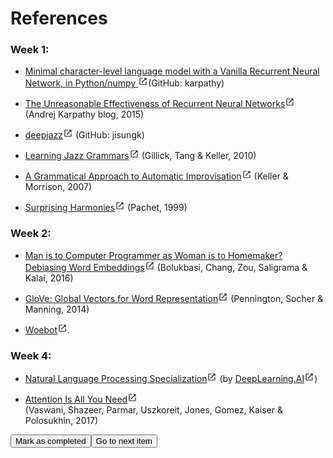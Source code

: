 <div><div class="reading-title css-1hxq2bi"><h1 class="cds-150 cds-Typography-base css-1diqjn6 cds-152" tabindex="-1">References</h1><div class="css-h1vxdp"></div></div><div class="rc-CML" dir="auto"><div><div data-track="true" data-track-app="open_course_home" data-track-page="reading_item" data-track-action="click" data-track-component="cml" role="presentation"><div data-track="true" data-track-app="open_course_home" data-track-page="reading_item" data-track-action="click" data-track-component="cml_link"><div data-testid="cml-viewer" class="css-g2bbpm"><h3><span><strong><span>Week 1:</span></strong></span></h3><ul><li><p><span><span></span></span><span><a target="_blank" rel="noopener nofollow noreferrer" href="https://gist.github.com/karpathy/d4dee566867f8291f086" class="css-o9h0g5" tabindex="0"><span><span>Minimal character-level language model with a Vanilla Recurrent Neural Network, in Python/numpy </span></span><svg aria-labelledby="cds-react-aria279578643-:rsf:-title" fill="none" focusable="false" height="16" role="img" viewBox="0 0 20 20" width="16" class="css-8blerm" id="cds-react-aria279578643-:rsf:"><title id="cds-react-aria279578643-:rsf:-title">Opens in a new tab</title><path d="M4.5 17c-.412 0-.766-.147-1.06-.44A1.445 1.445 0 013 15.5v-11c0-.412.147-.766.44-1.06.294-.293.648-.44 1.06-.44h4.75c.213 0 .39.071.534.214a.72.72 0 01.216.532c0 .21-.072.39-.216.535a.72.72 0 01-.534.219H4.5v11h11v-4.75c0-.213.072-.39.214-.534a.72.72 0 01.532-.216c.21 0 .39.072.535.216a.72.72 0 01.219.534v4.75c0 .412-.147.766-.44 1.06-.294.293-.647.44-1.06.44h-11zm11-11.438L8.583 12.48a.681.681 0 01-.52.219.758.758 0 01-.521-.24.729.729 0 010-1.062L14.438 4.5H12.75a.728.728 0 01-.534-.214.72.72 0 01-.216-.532c0-.21.072-.39.216-.535A.72.72 0 0112.75 3h3.5c.212 0 .39.072.534.216A.726.726 0 0117 3.75v3.5c0 .213-.072.39-.214.534a.72.72 0 01-.532.216.734.734 0 01-.535-.216.72.72 0 01-.219-.534V5.562z" fill="currentColor"></path></svg></a></span><span><span>(GitHub: karpathy)</span></span></p></li><li><p><span><span></span></span><span><a target="_blank" rel="noopener nofollow noreferrer" href="http://karpathy.github.io/2015/05/21/rnn-effectiveness/" class="css-o9h0g5" tabindex="0"><span><span>The Unreasonable Effectiveness of Recurrent Neural Networks</span></span><svg aria-labelledby="cds-react-aria279578643-:rsh:-title" fill="none" focusable="false" height="16" role="img" viewBox="0 0 20 20" width="16" class="css-8blerm" id="cds-react-aria279578643-:rsh:"><title id="cds-react-aria279578643-:rsh:-title">Opens in a new tab</title><path d="M4.5 17c-.412 0-.766-.147-1.06-.44A1.445 1.445 0 013 15.5v-11c0-.412.147-.766.44-1.06.294-.293.648-.44 1.06-.44h4.75c.213 0 .39.071.534.214a.72.72 0 01.216.532c0 .21-.072.39-.216.535a.72.72 0 01-.534.219H4.5v11h11v-4.75c0-.213.072-.39.214-.534a.72.72 0 01.532-.216c.21 0 .39.072.535.216a.72.72 0 01.219.534v4.75c0 .412-.147.766-.44 1.06-.294.293-.647.44-1.06.44h-11zm11-11.438L8.583 12.48a.681.681 0 01-.52.219.758.758 0 01-.521-.24.729.729 0 010-1.062L14.438 4.5H12.75a.728.728 0 01-.534-.214.72.72 0 01-.216-.532c0-.21.072-.39.216-.535A.72.72 0 0112.75 3h3.5c.212 0 .39.072.534.216A.726.726 0 0117 3.75v3.5c0 .213-.072.39-.214.534a.72.72 0 01-.532.216.734.734 0 01-.535-.216.72.72 0 01-.219-.534V5.562z" fill="currentColor"></path></svg></a></span><span><span> (Andrej Karpathy blog, 2015)</span></span></p></li><li><p><span><span></span></span><span><a target="_blank" rel="noopener nofollow noreferrer" href="https://github.com/jisungk/deepjazz" class="css-o9h0g5" tabindex="0"><span><span>deepjazz</span></span><svg aria-labelledby="cds-react-aria279578643-:rsj:-title" fill="none" focusable="false" height="16" role="img" viewBox="0 0 20 20" width="16" class="css-8blerm" id="cds-react-aria279578643-:rsj:"><title id="cds-react-aria279578643-:rsj:-title">Opens in a new tab</title><path d="M4.5 17c-.412 0-.766-.147-1.06-.44A1.445 1.445 0 013 15.5v-11c0-.412.147-.766.44-1.06.294-.293.648-.44 1.06-.44h4.75c.213 0 .39.071.534.214a.72.72 0 01.216.532c0 .21-.072.39-.216.535a.72.72 0 01-.534.219H4.5v11h11v-4.75c0-.213.072-.39.214-.534a.72.72 0 01.532-.216c.21 0 .39.072.535.216a.72.72 0 01.219.534v4.75c0 .412-.147.766-.44 1.06-.294.293-.647.44-1.06.44h-11zm11-11.438L8.583 12.48a.681.681 0 01-.52.219.758.758 0 01-.521-.24.729.729 0 010-1.062L14.438 4.5H12.75a.728.728 0 01-.534-.214.72.72 0 01-.216-.532c0-.21.072-.39.216-.535A.72.72 0 0112.75 3h3.5c.212 0 .39.072.534.216A.726.726 0 0117 3.75v3.5c0 .213-.072.39-.214.534a.72.72 0 01-.532.216.734.734 0 01-.535-.216.72.72 0 01-.219-.534V5.562z" fill="currentColor"></path></svg></a></span><span><span> (GitHub: jisungk)</span></span></p></li><li><p><span><span></span></span><span><a target="_blank" rel="noopener nofollow noreferrer" href="http://ai.stanford.edu/~kdtang/papers/smc09-jazzgrammar.pdf" class="css-o9h0g5" tabindex="0"><span><span>Learning Jazz Grammars</span></span><svg aria-labelledby="cds-react-aria279578643-:rsl:-title" fill="none" focusable="false" height="16" role="img" viewBox="0 0 20 20" width="16" class="css-8blerm" id="cds-react-aria279578643-:rsl:"><title id="cds-react-aria279578643-:rsl:-title">Opens in a new tab</title><path d="M4.5 17c-.412 0-.766-.147-1.06-.44A1.445 1.445 0 013 15.5v-11c0-.412.147-.766.44-1.06.294-.293.648-.44 1.06-.44h4.75c.213 0 .39.071.534.214a.72.72 0 01.216.532c0 .21-.072.39-.216.535a.72.72 0 01-.534.219H4.5v11h11v-4.75c0-.213.072-.39.214-.534a.72.72 0 01.532-.216c.21 0 .39.072.535.216a.72.72 0 01.219.534v4.75c0 .412-.147.766-.44 1.06-.294.293-.647.44-1.06.44h-11zm11-11.438L8.583 12.48a.681.681 0 01-.52.219.758.758 0 01-.521-.24.729.729 0 010-1.062L14.438 4.5H12.75a.728.728 0 01-.534-.214.72.72 0 01-.216-.532c0-.21.072-.39.216-.535A.72.72 0 0112.75 3h3.5c.212 0 .39.072.534.216A.726.726 0 0117 3.75v3.5c0 .213-.072.39-.214.534a.72.72 0 01-.532.216.734.734 0 01-.535-.216.72.72 0 01-.219-.534V5.562z" fill="currentColor"></path></svg></a></span><span><span> (Gillick, Tang &amp; Keller, 2010)</span></span></p></li><li><p><span><span></span></span><span><a target="_blank" rel="noopener nofollow noreferrer" href="http://smc07.uoa.gr/SMC07%20Proceedings/SMC07%20Paper%2055.pdf" class="css-o9h0g5" tabindex="0"><span><span>A Grammatical Approach to Automatic Improvisation</span></span><svg aria-labelledby="cds-react-aria279578643-:rsn:-title" fill="none" focusable="false" height="16" role="img" viewBox="0 0 20 20" width="16" class="css-8blerm" id="cds-react-aria279578643-:rsn:"><title id="cds-react-aria279578643-:rsn:-title">Opens in a new tab</title><path d="M4.5 17c-.412 0-.766-.147-1.06-.44A1.445 1.445 0 013 15.5v-11c0-.412.147-.766.44-1.06.294-.293.648-.44 1.06-.44h4.75c.213 0 .39.071.534.214a.72.72 0 01.216.532c0 .21-.072.39-.216.535a.72.72 0 01-.534.219H4.5v11h11v-4.75c0-.213.072-.39.214-.534a.72.72 0 01.532-.216c.21 0 .39.072.535.216a.72.72 0 01.219.534v4.75c0 .412-.147.766-.44 1.06-.294.293-.647.44-1.06.44h-11zm11-11.438L8.583 12.48a.681.681 0 01-.52.219.758.758 0 01-.521-.24.729.729 0 010-1.062L14.438 4.5H12.75a.728.728 0 01-.534-.214.72.72 0 01-.216-.532c0-.21.072-.39.216-.535A.72.72 0 0112.75 3h3.5c.212 0 .39.072.534.216A.726.726 0 0117 3.75v3.5c0 .213-.072.39-.214.534a.72.72 0 01-.532.216.734.734 0 01-.535-.216.72.72 0 01-.219-.534V5.562z" fill="currentColor"></path></svg></a></span><span><span> (Keller &amp; Morrison, 2007)</span></span></p></li><li><p><span><span></span></span><span><a target="_blank" rel="noopener nofollow noreferrer" href="http://citeseerx.ist.psu.edu/viewdoc/download?doi=10.1.1.5.7473&amp;rep=rep1&amp;type=pdf" class="css-o9h0g5" tabindex="0"><span><span>Surprising Harmonies</span></span><svg aria-labelledby="cds-react-aria279578643-:rsp:-title" fill="none" focusable="false" height="16" role="img" viewBox="0 0 20 20" width="16" class="css-8blerm" id="cds-react-aria279578643-:rsp:"><title id="cds-react-aria279578643-:rsp:-title">Opens in a new tab</title><path d="M4.5 17c-.412 0-.766-.147-1.06-.44A1.445 1.445 0 013 15.5v-11c0-.412.147-.766.44-1.06.294-.293.648-.44 1.06-.44h4.75c.213 0 .39.071.534.214a.72.72 0 01.216.532c0 .21-.072.39-.216.535a.72.72 0 01-.534.219H4.5v11h11v-4.75c0-.213.072-.39.214-.534a.72.72 0 01.532-.216c.21 0 .39.072.535.216a.72.72 0 01.219.534v4.75c0 .412-.147.766-.44 1.06-.294.293-.647.44-1.06.44h-11zm11-11.438L8.583 12.48a.681.681 0 01-.52.219.758.758 0 01-.521-.24.729.729 0 010-1.062L14.438 4.5H12.75a.728.728 0 01-.534-.214.72.72 0 01-.216-.532c0-.21.072-.39.216-.535A.72.72 0 0112.75 3h3.5c.212 0 .39.072.534.216A.726.726 0 0117 3.75v3.5c0 .213-.072.39-.214.534a.72.72 0 01-.532.216.734.734 0 01-.535-.216.72.72 0 01-.219-.534V5.562z" fill="currentColor"></path></svg></a></span><span><span> (Pachet, 1999)</span></span></p></li></ul><h3><span><strong><span>Week 2:</span></strong></span></h3><ul><li><p><span><span></span></span><span><a target="_blank" rel="noopener nofollow noreferrer" href="https://papers.nips.cc/paper/2016/file/a486cd07e4ac3d270571622f4f316ec5-Paper.pdf" class="css-o9h0g5" tabindex="0"><span><span>Man is to Computer Programmer as Woman is to Homemaker? Debiasing Word Embeddings</span></span><svg aria-labelledby="cds-react-aria279578643-:rsr:-title" fill="none" focusable="false" height="16" role="img" viewBox="0 0 20 20" width="16" class="css-8blerm" id="cds-react-aria279578643-:rsr:"><title id="cds-react-aria279578643-:rsr:-title">Opens in a new tab</title><path d="M4.5 17c-.412 0-.766-.147-1.06-.44A1.445 1.445 0 013 15.5v-11c0-.412.147-.766.44-1.06.294-.293.648-.44 1.06-.44h4.75c.213 0 .39.071.534.214a.72.72 0 01.216.532c0 .21-.072.39-.216.535a.72.72 0 01-.534.219H4.5v11h11v-4.75c0-.213.072-.39.214-.534a.72.72 0 01.532-.216c.21 0 .39.072.535.216a.72.72 0 01.219.534v4.75c0 .412-.147.766-.44 1.06-.294.293-.647.44-1.06.44h-11zm11-11.438L8.583 12.48a.681.681 0 01-.52.219.758.758 0 01-.521-.24.729.729 0 010-1.062L14.438 4.5H12.75a.728.728 0 01-.534-.214.72.72 0 01-.216-.532c0-.21.072-.39.216-.535A.72.72 0 0112.75 3h3.5c.212 0 .39.072.534.216A.726.726 0 0117 3.75v3.5c0 .213-.072.39-.214.534a.72.72 0 01-.532.216.734.734 0 01-.535-.216.72.72 0 01-.219-.534V5.562z" fill="currentColor"></path></svg></a></span><span><span> (Bolukbasi,&nbsp;Chang,&nbsp;Zou,&nbsp;Saligrama &amp; Kalai, 2016)</span></span></p></li><li><p><span><span></span></span><span><a target="_blank" rel="noopener nofollow noreferrer" href="https://nlp.stanford.edu/projects/glove/" class="css-o9h0g5" tabindex="0"><span><span>GloVe: Global Vectors for Word Representation</span></span><svg aria-labelledby="cds-react-aria279578643-:rst:-title" fill="none" focusable="false" height="16" role="img" viewBox="0 0 20 20" width="16" class="css-8blerm" id="cds-react-aria279578643-:rst:"><title id="cds-react-aria279578643-:rst:-title">Opens in a new tab</title><path d="M4.5 17c-.412 0-.766-.147-1.06-.44A1.445 1.445 0 013 15.5v-11c0-.412.147-.766.44-1.06.294-.293.648-.44 1.06-.44h4.75c.213 0 .39.071.534.214a.72.72 0 01.216.532c0 .21-.072.39-.216.535a.72.72 0 01-.534.219H4.5v11h11v-4.75c0-.213.072-.39.214-.534a.72.72 0 01.532-.216c.21 0 .39.072.535.216a.72.72 0 01.219.534v4.75c0 .412-.147.766-.44 1.06-.294.293-.647.44-1.06.44h-11zm11-11.438L8.583 12.48a.681.681 0 01-.52.219.758.758 0 01-.521-.24.729.729 0 010-1.062L14.438 4.5H12.75a.728.728 0 01-.534-.214.72.72 0 01-.216-.532c0-.21.072-.39.216-.535A.72.72 0 0112.75 3h3.5c.212 0 .39.072.534.216A.726.726 0 0117 3.75v3.5c0 .213-.072.39-.214.534a.72.72 0 01-.532.216.734.734 0 01-.535-.216.72.72 0 01-.219-.534V5.562z" fill="currentColor"></path></svg></a></span><span><span> (Pennington, Socher &amp; Manning, 2014)</span></span></p></li><li><p><span><span></span></span><span><a target="_blank" rel="noopener nofollow noreferrer" href="https://woebothealth.com" class="css-o9h0g5" tabindex="0"><span><span>Woebot</span></span><svg aria-labelledby="cds-react-aria279578643-:rsv:-title" fill="none" focusable="false" height="16" role="img" viewBox="0 0 20 20" width="16" class="css-8blerm" id="cds-react-aria279578643-:rsv:"><title id="cds-react-aria279578643-:rsv:-title">Opens in a new tab</title><path d="M4.5 17c-.412 0-.766-.147-1.06-.44A1.445 1.445 0 013 15.5v-11c0-.412.147-.766.44-1.06.294-.293.648-.44 1.06-.44h4.75c.213 0 .39.071.534.214a.72.72 0 01.216.532c0 .21-.072.39-.216.535a.72.72 0 01-.534.219H4.5v11h11v-4.75c0-.213.072-.39.214-.534a.72.72 0 01.532-.216c.21 0 .39.072.535.216a.72.72 0 01.219.534v4.75c0 .412-.147.766-.44 1.06-.294.293-.647.44-1.06.44h-11zm11-11.438L8.583 12.48a.681.681 0 01-.52.219.758.758 0 01-.521-.24.729.729 0 010-1.062L14.438 4.5H12.75a.728.728 0 01-.534-.214.72.72 0 01-.216-.532c0-.21.072-.39.216-.535A.72.72 0 0112.75 3h3.5c.212 0 .39.072.534.216A.726.726 0 0117 3.75v3.5c0 .213-.072.39-.214.534a.72.72 0 01-.532.216.734.734 0 01-.535-.216.72.72 0 01-.219-.534V5.562z" fill="currentColor"></path></svg></a></span><span><span>.</span></span></p></li></ul><h3><span><strong><span>Week 4:</span></strong></span></h3><ul><li><p><span><span></span></span><span><a target="_blank" href="https://www.coursera.org/specializations/natural-language-processing?" class="css-o9h0g5" tabindex="0"><span><span>Natural Language Processing Specialization</span></span><svg aria-labelledby="cds-react-aria279578643-:rt1:-title" fill="none" focusable="false" height="16" role="img" viewBox="0 0 20 20" width="16" class="css-8blerm" id="cds-react-aria279578643-:rt1:"><title id="cds-react-aria279578643-:rt1:-title">Opens in a new tab</title><path d="M4.5 17c-.412 0-.766-.147-1.06-.44A1.445 1.445 0 013 15.5v-11c0-.412.147-.766.44-1.06.294-.293.648-.44 1.06-.44h4.75c.213 0 .39.071.534.214a.72.72 0 01.216.532c0 .21-.072.39-.216.535a.72.72 0 01-.534.219H4.5v11h11v-4.75c0-.213.072-.39.214-.534a.72.72 0 01.532-.216c.21 0 .39.072.535.216a.72.72 0 01.219.534v4.75c0 .412-.147.766-.44 1.06-.294.293-.647.44-1.06.44h-11zm11-11.438L8.583 12.48a.681.681 0 01-.52.219.758.758 0 01-.521-.24.729.729 0 010-1.062L14.438 4.5H12.75a.728.728 0 01-.534-.214.72.72 0 01-.216-.532c0-.21.072-.39.216-.535A.72.72 0 0112.75 3h3.5c.212 0 .39.072.534.216A.726.726 0 0117 3.75v3.5c0 .213-.072.39-.214.534a.72.72 0 01-.532.216.734.734 0 01-.535-.216.72.72 0 01-.219-.534V5.562z" fill="currentColor"></path></svg></a></span><span><span> (by </span></span><span><a target="_blank" rel="noopener nofollow noreferrer" href="https://www.deeplearning.ai" class="css-o9h0g5" tabindex="0"><span><span>DeepLearning.AI</span></span><svg aria-labelledby="cds-react-aria279578643-:rt3:-title" fill="none" focusable="false" height="16" role="img" viewBox="0 0 20 20" width="16" class="css-8blerm" id="cds-react-aria279578643-:rt3:"><title id="cds-react-aria279578643-:rt3:-title">Opens in a new tab</title><path d="M4.5 17c-.412 0-.766-.147-1.06-.44A1.445 1.445 0 013 15.5v-11c0-.412.147-.766.44-1.06.294-.293.648-.44 1.06-.44h4.75c.213 0 .39.071.534.214a.72.72 0 01.216.532c0 .21-.072.39-.216.535a.72.72 0 01-.534.219H4.5v11h11v-4.75c0-.213.072-.39.214-.534a.72.72 0 01.532-.216c.21 0 .39.072.535.216a.72.72 0 01.219.534v4.75c0 .412-.147.766-.44 1.06-.294.293-.647.44-1.06.44h-11zm11-11.438L8.583 12.48a.681.681 0 01-.52.219.758.758 0 01-.521-.24.729.729 0 010-1.062L14.438 4.5H12.75a.728.728 0 01-.534-.214.72.72 0 01-.216-.532c0-.21.072-.39.216-.535A.72.72 0 0112.75 3h3.5c.212 0 .39.072.534.216A.726.726 0 0117 3.75v3.5c0 .213-.072.39-.214.534a.72.72 0 01-.532.216.734.734 0 01-.535-.216.72.72 0 01-.219-.534V5.562z" fill="currentColor"></path></svg></a></span><span><span>)</span></span></p></li><li><p><span><span></span></span><span><a target="_blank" rel="noopener nofollow noreferrer" href="https://arxiv.org/abs/1706.03762" class="css-o9h0g5" tabindex="0"><span><span>Attention Is All You Need</span></span><svg aria-labelledby="cds-react-aria279578643-:rt5:-title" fill="none" focusable="false" height="16" role="img" viewBox="0 0 20 20" width="16" class="css-8blerm" id="cds-react-aria279578643-:rt5:"><title id="cds-react-aria279578643-:rt5:-title">Opens in a new tab</title><path d="M4.5 17c-.412 0-.766-.147-1.06-.44A1.445 1.445 0 013 15.5v-11c0-.412.147-.766.44-1.06.294-.293.648-.44 1.06-.44h4.75c.213 0 .39.071.534.214a.72.72 0 01.216.532c0 .21-.072.39-.216.535a.72.72 0 01-.534.219H4.5v11h11v-4.75c0-.213.072-.39.214-.534a.72.72 0 01.532-.216c.21 0 .39.072.535.216a.72.72 0 01.219.534v4.75c0 .412-.147.766-.44 1.06-.294.293-.647.44-1.06.44h-11zm11-11.438L8.583 12.48a.681.681 0 01-.52.219.758.758 0 01-.521-.24.729.729 0 010-1.062L14.438 4.5H12.75a.728.728 0 01-.534-.214.72.72 0 01-.216-.532c0-.21.072-.39.216-.535A.72.72 0 0112.75 3h3.5c.212 0 .39.072.534.216A.726.726 0 0117 3.75v3.5c0 .213-.072.39-.214.534a.72.72 0 01-.532.216.734.734 0 01-.535-.216.72.72 0 01-.219-.534V5.562z" fill="currentColor"></path></svg></a></span><span><span> (Vaswani,&nbsp;Shazeer,&nbsp;Parmar,&nbsp;Uszkoreit,&nbsp;Jones,&nbsp;Gomez, Kaiser &amp; Polosukhin, 2017)</span></span></p></li></ul><p><span><span></span></span></p><p><span><span></span></span></p></div></div></div></div></div><div data-testid="reading-complete-container" class="css-6mc5wv"><div><span class="rc-TooltipWrapper css-0"><button class="cds-105 cds-button-disableElevation cds-button-primary css-x70xgk" tabindex="0" type="submit" data-testid="mark-complete"><span class="cds-button-label">Mark as completed</span></button></span><button class="cds-105 cds-button-disableElevation cds-button-primary css-3y0gl2" tabindex="0" type="submit" data-testid="next-item"><span class="cds-button-label">Go to next item</span></button></div><div data-testid="completed-text" aria-live="polite" aria-busy="true" class="css-v28xtk"></div></div></div>